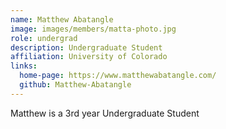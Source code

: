 ```yaml
---
name: Matthew Abatangle
image: images/members/matta-photo.jpg
role: undergrad
description: Undergraduate Student
affiliation: University of Colorado
links:
  home-page: https://www.matthewabatangle.com/
  github: Matthew-Abatangle
---
```


Matthew is a 3rd year Undergraduate Student
